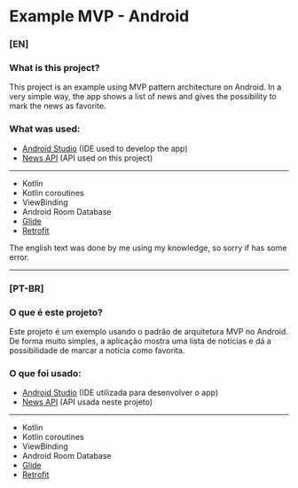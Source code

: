 # Example MVP - Android

### [EN]

### What is this project?

This project is an example using MVP pattern architecture on Android. In a very simple way, the app shows a list of news and gives the possibility to mark the news as favorite.

### What was used:

* [Android Studio](https://developer.android.com/studio) (IDE used to develop the app)
* [News API](https://newsapi.org/) (API used on this project)

<hr>

* Kotlin
* Kotlin coroutines
* ViewBinding
* Android Room Database
* [Glide](https://github.com/bumptech/glide)
* [Retrofit](https://square.github.io/retrofit/)

The english text was done by me using my knowledge, so sorry if has some error.

<hr>

### [PT-BR]

### O que é este projeto?

Este projeto é um exemplo usando o padrão de arquitetura MVP no Android. De forma muito simples, a aplicação mostra uma lista de notícias e dá a possibilidade de marcar a notícia como favorita.

### O que foi usado:

* [Android Studio](https://developer.android.com/studio) (IDE utilizada para desenvolver o app)
* [News API](https://newsapi.org/) (API usada neste projeto)

<hr>

* Kotlin
* Kotlin coroutines
* ViewBinding
* Android Room Database
* [Glide](https://github.com/bumptech/glide)
* [Retrofit](https://square.github.io/retrofit/)
